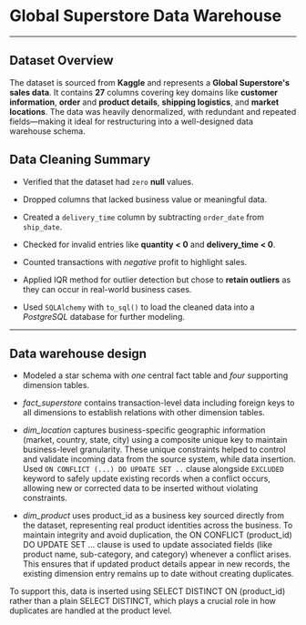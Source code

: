 # Global Superstore Data Warehouse
---

## Dataset Overview

The dataset is sourced from **Kaggle** and represents a **Global Superstore's sales data**.
It contains **27** columns covering key domains like **customer information**, **order** and **product details**, **shipping logistics**, and **market locations**.
The data was heavily denormalized, with redundant and repeated fields—making it ideal for restructuring into a well-designed data warehouse schema.


## Data Cleaning Summary

- Verified that the dataset had `zero` **null** values.

- Dropped columns that lacked business value or meaningful data.

- Created a `delivery_time` column by subtracting `order_date` from `ship_date`.

- Checked for invalid entries like **quantity < 0** and **delivery_time < 0**.

- Counted transactions with *negative* profit to highlight sales.

- Applied IQR method for outlier detection but chose to **retain outliers** as they can occur in real-world business cases.

- Used `SQLAlchemy` with `to_sql()` to load the cleaned data into a *PostgreSQL* database for further modeling.

---
## Data warehouse design

- Modeled a star schema with *one* central fact table and *four* supporting dimension tables.

- *fact_superstore* contains transaction-level data including foreign keys to all dimensions to establish relations with other dimension tables.

- *dim_location* captures business-specific geographic information (market, country, state, city) using a composite unique key to maintain business-level granularity. These unique constraints helped to control and validate incoming data from the source system, while data insertion. Used `ON CONFLICT (...) DO UPDATE SET ..` clause alongside `EXCLUDED` keyword to safely update existing records when a conflict occurs, allowing new or corrected data to be inserted without violating constraints.

- *dim_product* uses product_id as a business key sourced directly from the dataset, representing real product identities across the business. To maintain integrity and avoid duplication, the ON CONFLICT (product_id) DO UPDATE SET ... clause is used to update associated fields (like product name, sub-category, and category) whenever a conflict arises. This ensures that if updated product details appear in new records, the existing dimension entry remains up to date without creating duplicates.

To support this, data is inserted using SELECT DISTINCT ON (product_id) rather than a plain SELECT DISTINCT, which plays a crucial role in how duplicates are handled at the product level.